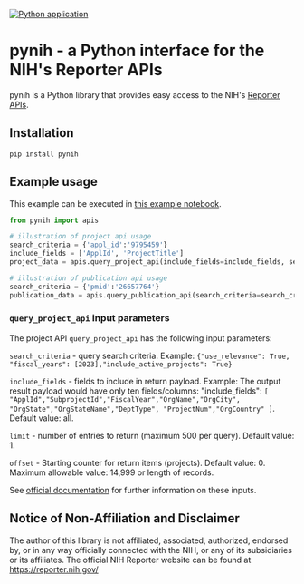 [![Python application](https://github.com/jermwatt/pynih/actions/workflows/python-app.yml/badge.svg)](https://github.com/jermwatt/pynih/actions/workflows/python-app.yml)

# pynih - a Python interface for the NIH's Reporter APIs

pynih is a Python library that provides easy access to the NIH's [Reporter APIs](https://api.reporter.nih.gov/).

## Installation

`pip install pynih`

## Example usage

This example can be executed in [this example notebook](https://colab.research.google.com/github/jermwatt/pynih/blob/main/pynih_example_usage.ipynb#scrollTo=mTC2IDzs7_l1).

```python
from pynih import apis

# illustration of project api usage
search_criteria = {'appl_id':'9795459'}
include_fields = ['ApplId', 'ProjectTitle']
project_data = apis.query_project_api(include_fields=include_fields, search_criteria=search_criteria)

# illustration of publication api usage
search_criteria = {'pmid':'26657764'}
publication_data = apis.query_publication_api(search_criteria=search_criteria)
```

### `query_project_api` input parameters

The project API `query_project_api` has the following input parameters:

`search_criteria` - query search criteria.  Example: `{"use_relevance": True, "fiscal_years": [2023],"include_active_projects": True}`

`include_fields` - fields to include in return payload.   Example: The output result payload would have only ten fields/columns: "include_fields": `[ "ApplId","SubprojectId","FiscalYear","OrgName","OrgCity", "OrgState","OrgStateName","DeptType", "ProjectNum","OrgCountry" ]`.  Default value: all.

`limit` - number of entries to return (maximum 500 per query).  Default value: 1.

`offset` - Starting counter for return items (projects). Default value: 0.  Maximum allowable value: 14,999 or length of records.

See [official documentation](https://api.reporter.nih.gov/#/Search/post_v2_projects_search) for further information on these inputs.


## Notice of Non-Affiliation and Disclaimer 
The author of this library is not affiliated, associated, authorized, endorsed by, or in any way officially connected with the NIH, or any of its subsidiaries or its affiliates. The official NIH Reporter website can be found at https://reporter.nih.gov/
